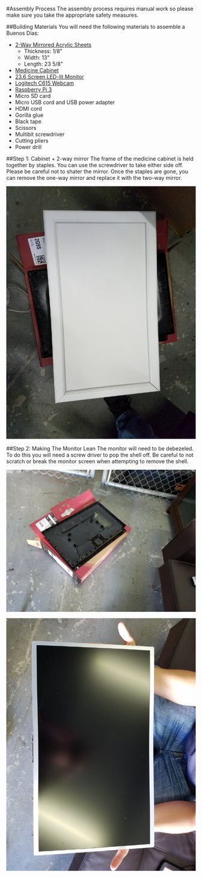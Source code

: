 #Assembly Process
The assembly process requires manual work so please make sure you take the appropriate safety measures.

##Building Materials
You will need the following materials to assemble a Buenos Dias:

  - [2-Way Mirrored Acrylic Sheets](http://www.tapplastics.com/product/plastics/cut_to_size_plastic/two_way_mirrored_acrylic/558)
      - Thickness: 1/8"
      - Width: 13"
      - Length: 23 5/8"
  - [Medicine Cabinet](http://www.homedepot.com/p/Glacier-Bay-15-1-4-in-x-26-in-Surface-Mount-Framed-Mirrored-Swing-Door-Medicine-Cabinet-in-White-S1627-12-B/100576352)
  - [23.6 Screen LED-lit Monitor](https://www.amazon.com/ViewSonic-VA2465smh-SuperClear-Integrated-Speakers/dp/B00RPJOQQ8/ref=sr_1_3?ie=UTF8&qid=1474091808&sr=8-3&keywords=viewsonic+24+led)
  - [Logitech C615 Webcam](https://www.amazon.com/Logitech-Laptop-Webcam-Design-360-Degree/dp/B004YW7WCY)
  - [Raspberry Pi 3](https://www.amazon.com/CanaKit-Raspberry-Complete-Starter-Kit/dp/B01C6Q2GSY/ref=sr_1_5?s=pc&ie=UTF8&qid=1474091064&sr=1-5&keywords=raspberry+pi+3)
  - Micro SD card
  - Micro USB cord and USB power adapter
  - HDMI cord
  - Gorilla glue
  - Black tape
  - Scissors
  - Multibit screwdriver
  - Cutting pliers
  - Power drill

##Step 1: Cabinet + 2-way mirror
The frame of the medicine cabinet is held together by staples. You can use the screwdriver to take either side off. Please be careful not to shater the mirror. Once the staples are gone, you can remove the one-way mirror and replace it with the two-way mirror.

![Here is a picture of the medicine cabinet with the original mirror removed](https://github.com/Criviere/HackGT16/blob/master/images/5.jpg)

##Step 2: Making The Monitor Lean
The monitor will need to be debezeled. To do this you will need a screw driver to pop the shell off. Be careful to not scratch or break the monitor screen when attempting to remove the shell.

![Here is a picture of the monitor shell removed](https://github.com/Criviere/HackGT16/blob/master/images/1.jpg)

![Here is a picture of the monitor debezeled](https://github.com/Criviere/HackGT16/blob/master/images/2.jpg)
